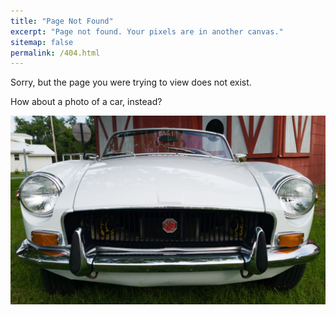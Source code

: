 ```yaml
---
title: "Page Not Found"
excerpt: "Page not found. Your pixels are in another canvas."
sitemap: false
permalink: /404.html
---
```


Sorry, but the page you were trying to view does not exist.

How about a photo of a car, instead? 

<div><img src="/assets/banners/20210605_184434.jpg" alt="MGB" /></div>
